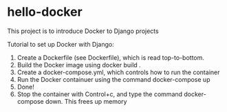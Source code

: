# hello-docker

This project is to introduce Docker to Django projects

Tutorial to set up Docker with Django:

1. Create a Dockerfile (see Dockerfile), which is read top-to-bottom.  
2. Build the Docker image using docker build .
3. Create a docker-compose.yml, which controls how to run the container
4. Run the Docker containuer using the command docker-compose up
5. Done!
6. Stop the container with Control+c, and type the command docker-compose down.  This frees up memory
